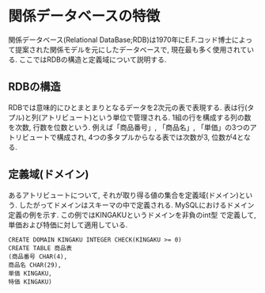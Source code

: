 # 関係データベースの特徴
関係データベース(Relational DataBase;RDB)は1970年にE.F.コッド博士によって提案された関係モデルを元にしたデータベースで, 現在最も多く使用されている. ここではRDBの構造と定義域について説明する.

## RDBの構造
RDBでは意味的にひとまとまりとなるデータを2次元の表で表現する. 表は行(タプル)と列(アトリビュート)という単位で管理される. 1組の行を構成する列の数を次数, 行数を位数という. 例えば「商品番号」, 「商品名」, 「単価」の3つのアトリビュートで構成され, 4つの多タプルからなる表では次数が3, 位数が4となる.

## 定義域(ドメイン)
あるアトリビュートについて, それが取り得る値の集合を定義域(ドメイン)という. したがってドメインはスキーマの中で定義される. MySQLにおけるドメイン定義の例を示す. この例ではKINGAKUというドメインを非負のint型
で定義して, 単価および特価に対して適用している.

```
CREATE DOMAIN KINGAKU INTEGER CHECK(KINGAKU >= 0)
CREATE TABLE 商品表
(商品番号 CHAR(4),
商品名 CHAR(29),
単価 KINGAKU,
特価 KINGAKU)
```